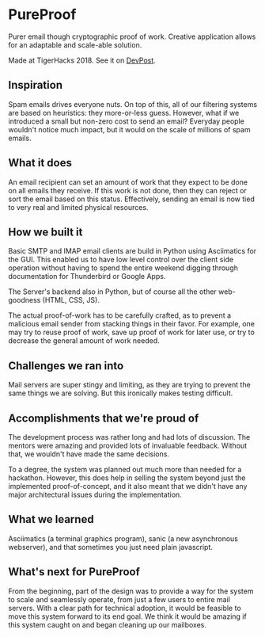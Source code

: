# PureProof 

Purer email though cryptographic proof of work. Creative application allows for an adaptable and scale-able solution.

Made at TigerHacks 2018. See it on [DevPost](https://devpost.com/software/pureproof).

## Inspiration

Spam emails drives everyone nuts. On top of this, all of our filtering systems are based on heuristics: they more-or-less guess. However, what if we introduced a small but non-zero cost to send an email? Everyday people wouldn't notice much impact, but it would on the scale of millions of spam emails.

## What it does

An email recipient can set an amount of work that they expect to be done on all emails they receive. If this work is not done, then they can reject or sort the email based on this status. Effectively, sending an email is now tied to very real and limited physical resources.

## How we built it

Basic SMTP and IMAP email clients are build in Python using Asciimatics for the GUI. This enabled us to have low level control over the client side operation without having to spend the entire weekend digging through documentation for Thunderbird or Google Apps.

The Server's backend also in Python, but of course all the other web-goodness (HTML, CSS, JS).

The actual proof-of-work has to be carefully crafted, as to prevent a malicious email sender from stacking things in their favor. For example, one may try to reuse proof of work, save up proof of work for later use, or try to decrease the
general amount of work needed.

## Challenges we ran into

Mail servers are super stingy and limiting, as they are trying to prevent the same things we are solving. But this ironically makes testing difficult.

## Accomplishments that we're proud of

The development process was rather long and had lots of discussion. The mentors were amazing and provided lots of invaluable feedback. Without that, we wouldn't have made the same decisions.

To a degree, the system was planned out much more than needed for a hackathon. However, this does help in selling the system beyond just the implemented proof-of-concept, and it also meant that we didn't have any major architectural issues during the implementation.

## What we learned

Asciimatics (a terminal graphics program), sanic (a new asynchronous webserver), and that sometimes you just need plain javascript.

## What's next for PureProof

From the beginning, part of the design was to provide a way for the system to scale and seamlessly operate, from just a few users to entire mail servers. With a clear path for technical adoption, it would be feasible to move this system forward to its end goal. We think it would be amazing if this system caught on and began cleaning up our mailboxes.

